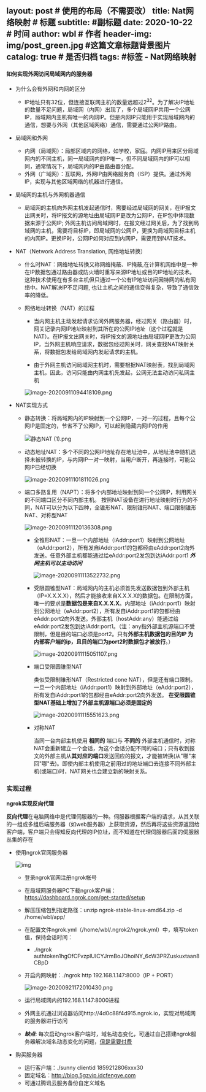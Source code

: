 
layout:     post                    # 使用的布局（不需要改）
title:      Nat网络映射                  # 标题
subtitle:                           #副标题
date:       2020-10-22              # 时间
author:     wbl                     # 作者
header-img: img/post_green.jpg    #这篇文章标题背景图片
catalog: true                       # 是否归档
tags:                               #标签
    - Nat网络映射
---


#### 如何实现外网访问局域网内的服务器 

- 为什么会有外网和内网的区分

  - IP地址只有32位，但连接互联网主机的数量远超过2<sup>32</sup>。为了解决IP地址的数量不足问题，局域网（内网）出现了，多个局域网IP共用一个公网IP，局域网内主机有唯一的内网IP。但是内网IP只能用于实现局域网内的通信，想要与外网（其他区域网络）通信，需要通过公网IP路由。

- 局域网和外网

  - 内网（局域网）：局部区域内的网络，如学校，家庭。内网IP用来区分局域网内的不同主机，同一局域网内的IP唯一，但不同局域网内的IP可以相同，通常情况下，局域网内的IP由路由器分配。 
  - 外网（广域网）：互联网，外网IP由网络服务商（ISP）提供。通过外网IP，实现与其他区域网络的机器进行通信。

- 局域网的主机与外网机器通信

  - 局域网的主机向外网主机发起通信时，需要经过局域网的网关，在IP报文出网关时，将IP报文的源地址由局域网IP更改为公网IP，在IP包中体现数据来源于公网IP; 外网主机访问局域网时，在报文经过网关后，为了找到局域网的主机，需要将目标IP，即局域网的公网IP，更换为局域网目标主机的内网IP。更换IP时，公网IP如何对应到内网IP，需要用到NAT技术。

- NAT（Network Address Translation, 网络地址转换）

  - 什么时NAT：网络地址转换又称网络掩蔽、IP掩蔽,在计算机网络中是一种在IP数据包通过路由器或防火墙时重写来源IP地址或目的IP地址的技术。这种技术使用在有多台主机但只通过一个公有IP地址访问因特网的私有网络中。NAT解决IP不足问题, 也让主机之间的通信变得复杂，导致了通信效率的降低。

  - 网络地址转换（NAT）的过程

    - 当内网主机主动发起请求访问外网服务器，经过网关（路由器）时，网关记录内网IP地址映射到其所在的公网IP地址（这个过程就是NAT）。在IP报文出网关时，将IP报文的源地址由局域网IP更改为公网IP，当外网主机响应请求，数据包经过网关时，网关查找NAT映射关系，将数据包发给局域网内发起请求的主机。

    - 由于外网主机访问局域网主机时，需要根据NAT映射表，找到局域网主机，因此，访问只能由内网主机先发起，公网无法主动访问私网主机

    


    ![image-20200911094418109.png](https://github.com/Wuboling/Picture/blob/main/typora-user-images/image-20200911094418109.png?raw=true)

- NAT实现方式

  - 静态转换：将局域网内的IP映射到一个公网IP，一对一的过程，且每个公网IP是固定的，节省不了公网IP，可以起到隐藏内网IP的作用 

    ![静态NAT (1).png](https://github.com/Wuboling/Picture/blob/main/typora-user-images/%E9%9D%99%E6%80%81NAT%20(1).png?raw=true)   

  - 动态地址NAT：多个不同的公网IP地址存在地址池中，从地址池中随机选择未被转换的IP，与内网IP一对一映射，当用户断开，再连接时，可能公网IP已经切换

    ![image-20200911101811026.png](https://github.com/Wuboling/Picture/blob/main/typora-user-images/image-20200911101811026.png?raw=true)

  - 端口多路复用（NAPT）：将多个内部地址映射到同一个公网IP，利用网关的不同端口区分不同内部主机。 按照NAT设备在进行地址映射时行为的不同，NAT可以分为以下四种，全锥形NAT、限制锥形NAT、端口限制锥形NAT、对称型NAT

    ![image-20200911120136308.png](https://github.com/Wuboling/Picture/blob/main/typora-user-images/image-20200911120136308.png?raw=true)

    - 全锥形NAT：一旦一个内部地址（iAddr:port1）映射到公网地址（eAddr:port2），所有发自iAddr:port1的包都经由eAddr:port2向外发送。任意外部主机都能通过给eAddr:port2发包到达iAddr:port1 ***外网主机可以主动访问***

      ![image-20200911113522732.png](https://github.com/Wuboling/Picture/blob/90f0fcbef1fb48ca126ff2009080de39ddc18d8e/typora-user-images/image-20200911113522732.png?raw=true)

      

    - 受限圆锥型NAT：局域网内的主机必须首先发送数据包到外部主机（IP=X.X.X.X），然后才能接收来自X.X.X.X的数据包。在限制方面，唯一的要求是**数据包是来自X.X.X.X**。内部地址（iAddr:port1）映射到公网地址（eAddr:port2），所有发自iAddr:port1的包都经由eAddr:port2向外发送。外部主机（hostAddr:any）能通过给eAddr:port2发包到达iAddr:port1。（注：any指外部主机源端口不受限制，但是目的端口必须是port2。只有**外部主机数据包的目的IP 为 内部客户端的ip，且目的端口为port2时数据包才被放行**。）

      ![image-20200911115051107.png](https://github.com/Wuboling/Picture/blob/90f0fcbef1fb48ca126ff2009080de39ddc18d8e/typora-user-images/image-20200911115051107.png?raw=true)

    - 端口受限圆锥型NAT

      类似受限制锥形NAT（Restricted cone NAT），但是还有端口限制。
       一旦一个内部地址（iAddr:port1）映射到外部地址（eAddr:port2），所有发自iAddr:port1的包都经由eAddr:port2向外发送。
      **在受限圆锥型NAT基础上增加了外部主机源端口必须是固定的**

      ![image-20200911115551623.png](https://github.com/Wuboling/Picture/blob/90f0fcbef1fb48ca126ff2009080de39ddc18d8e/typora-user-images/image-20200911115551623.png?raw=true)

    - 对称NAT

      当同一台内部主机使用 **相同的** 端口与 **不同的** 外部主机通信时，对称NAT会重新建立一个会话，为这个会话分配不同的端口；只有收到报文的外部主机从**其对应的端口**发送回应的报文，才能被转换(从"哪"来回"哪"去)。即使内部主机使用之前用过的地址端口去连接不同外部主机(或端口)时，NAT网关也会建立新的映射关系。

### 实现过程

**ngrok实现反向代理**

**反向代理**在电脑网络中是代理伺服器的一种。伺服器根据客户端的请求，从其关联的一组或多组后端服务器（如web服务器）上获取资源，然后再将这些资源返回给客户端，客户端只会得知反向代理的IP位址，而不知道在代理伺服器后面的伺服器丛集的存在

- 使用ngrok官网服务器

  ![img](https://tonybai.com/wp-content/uploads/ngrok-deployment.png)

  - 登录ngrok官网注册ngrok帐号

  - 在局域网服务器PC下载ngrok客户端：https://dashboard.ngrok.com/get-started/setup

  - 解压压缩包到指定路径：unzip ngrok-stable-linux-amd64.zip -d /home/wbl/app/

  - 在配置文件ngrok.yml（/home/wbl/.ngrok2/ngrok.yml）中，填写token值，保持会话时间：

    - ./ngrok authtoken1hgOfCFvzplUICYJrmBoJOhoiNY_6cW3PRZuskuxtaan8CBpD

  - 开启内网映射：./ngrok http 192.168.1.147:8000（IP + PORT）

    ![image-20200921172010430.png](https://github.com/Wuboling/Picture/blob/main/typora-user-images/image-20200921172010430.png?raw=true)

  - 运行局域网内的192.168.1.147:8000进程

  - 外网主机通过浏览器访问http://4d0c88f4d915.ngrok.io，实现对局域网的服务器进行访问

  - ***缺点***: 每次启动ngrok客户端时，域名动态变化，可通过自己搭建ngrok服务器解决域名动态变化的问题，[但是需要付费](https://note.youdao.com/web/#/file/SVREFDCEACDB7884B9880CB1EFD1C305561/mindmap/WEB795239b6f2416a95a27443a7bfbfac00/)

- 购买服务器

  - 运行客户端：./sunny clientid 1859212806xxx30
  - 固定域名：http://blog.5gzvip.idcfengye.com
  - 可通过腾讯云服务备份自定义域名


